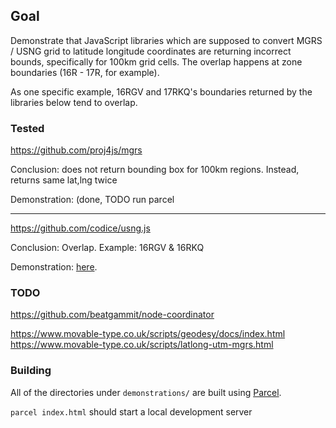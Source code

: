## Goal

Demonstrate that JavaScript libraries which are supposed to convert MGRS / USNG grid to latitude longitude coordinates are returning incorrect bounds, specifically for 100km grid cells. The overlap happens at zone boundaries (16R - 17R, for example).

As one specific example, 16RGV and 17RKQ's boundaries returned by the libraries below tend to overlap.

### Tested

https://github.com/proj4js/mgrs

Conclusion: does not return bounding box for 100km regions. Instead, returns same lat,lng twice

Demonstration: (done, TODO run parcel 

---

https://github.com/codice/usng.js

Conclusion: Overlap. Example: 16RGV & 16RKQ

Demonstration: [here](https://gregsadetsky.github.io/mgrs-usng-js-libs-overlap/demonstrations/codice-usng/dist/).

### TODO

https://github.com/beatgammit/node-coordinator

https://www.movable-type.co.uk/scripts/geodesy/docs/index.html
https://www.movable-type.co.uk/scripts/latlong-utm-mgrs.html

### Building

All of the directories under `demonstrations/` are built using [Parcel](https://parceljs.org/).

`parcel index.html` should start a local development server
